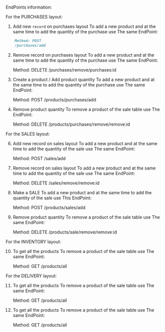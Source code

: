 EndPoints information:

For the PURCHASES layout:

1. Add new `record` on purchases layout
To add a new product and at the same time to add the quantity of the purchase use 
The same EndPoint:
```md
	Method: POST
	/purchases/add
```
2. Remove record on purchases layout
To add a new product and at the same time to add the quantity of the purchase use 
The same EndPoint:
	
	Method: DELETE
	/purchases/remove/purchases:id

3. Create a product / Add product quantity
To add a new product and at the same time to add the quantity of the purchase use 
The same EndPoint:

	Method: POST
	/products/purchases/add

4. Remove product quantity
To remove a product of the sale table use The EndPoint:
	
	Method: DELETE
	/products/purchases/remove/remove:id

For the SALES layout:

6. Add new record on sales layout
To add a new product and at the same time to add the quantity of the sale use 
The same EndPoint:
	
	Method: POST
	/sales/add

7. Remove record on sales layout
To add a new product and at the same time to add the quantity of the sale use 
The same EndPoint:
	
	Method: DELETE
	/sales/remove/remove:id

8. Make a SALE
To add a new product and at the same time to add the quantity of the sale use 
This EndPoint:

	Method: POST
	/products/sales/add

9. Remove product quantity
To remove a product of the sale table use The same EndPoint:
	
	Method: DELETE
	/products/sale/remove/remove:id


For the INVENTORY layout:

10. To get all the products
To remove a product of the sale table use The same EndPoint:
	
	Method: GET
	/products/all


For the DELIVERY layout:

11. To get all the products
To remove a product of the sale table use The same EndPoint:
	
	Method: GET
	/products/all

12. To get all the products
To remove a product of the sale table use The same EndPoint:
	
	Method: GET
	/products/all
